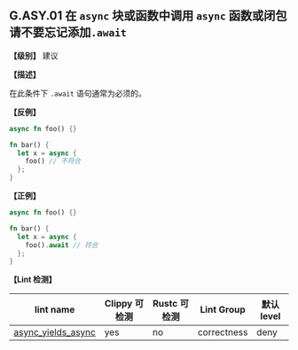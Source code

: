 ## G.ASY.01 在 `async` 块或函数中调用 `async` 函数或闭包请不要忘记添加`.await`

**【级别】** 建议

**【描述】**

在此条件下 `.await` 语句通常为必须的。

**【反例】**

```rust
async fn foo() {}

fn bar() {
  let x = async {
    foo() // 不符合
  };
}
```

**【正例】**

```rust
async fn foo() {}

fn bar() {
  let x = async {
    foo().await // 符合
  };
}
```


**【Lint 检测】**

| lint name                                                                                | Clippy 可检测 | Rustc 可检测 | Lint Group  | 默认level |
| ---------------------------------------------------------------------------------------- | ------------- | ------------ | ----------- | --------- |
| [async_yields_async](https://rust-lang.github.io/rust-clippy/master/#async_yields_async) | yes           | no           | correctness | deny      |
